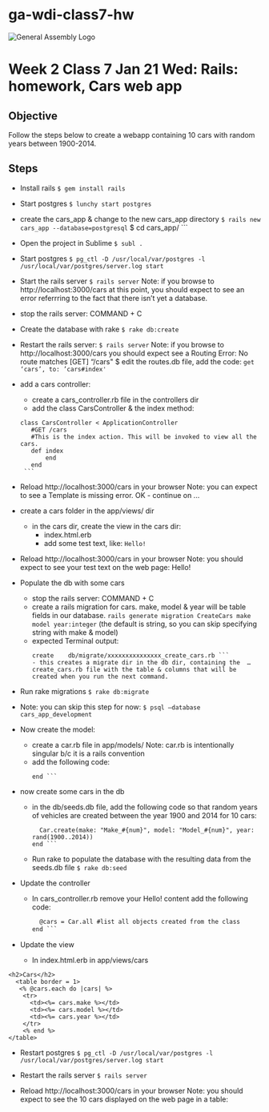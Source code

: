 # ga-wdi-class7-hw
![General Assembly Logo](http://i.imgur.com/ke8USTq.png)

# Week 2 Class 7 Jan 21 Wed: Rails: homework, Cars web app

## Objective
Follow the steps below to create a webapp containing 10 cars with random years between 1900-2014.


## Steps
* Install rails
  ``` $ gem install rails ```
* Start postgres
  ``` $ lunchy start postgres ```
* create the cars_app & change to the new cars_app directory
  ``` $ rails new cars_app --database=postgresql ```
  $ cd cars_app/ ```
* Open the project in Sublime
  ``` $ subl . ```
* Start postgres
  ``` $ pg_ctl -D /usr/local/var/postgres -l /usr/local/var/postgres/server.log start ```
* Start the rails server
  ``` $ rails server ```
  Note: if you browse to http://localhost:3000/cars at this point, you should expect to see an error referrring to the fact that there isn’t yet a database.
* stop the rails server: COMMAND + C
* Create the database with rake
  ``` $ rake db:create ```
* Restart the rails server:
  ``` $ rails server ```
  Note: if you browse to http://localhost:3000/cars you should expect see a Routing Error: No route matches [GET] “/cars"
$ edit the routes.db file, add the code:
     ``` get ‘cars’, to: ’cars#index' ```
* add a cars controller:
    - create a cars_controller.rb file in the controllers dir
    - add the class CarsController & the index method:
     ```
     class CarsController < ApplicationController
        #GET /cars
        #This is the index action. This will be invoked to view all the cars.
        def index
            end
        end
      ```

* Reload http://localhost:3000/cars in your browser
Note: you can expect to see a Template is missing error. OK - continue on ...
* create a cars folder in the app/views/ dir
  - in the cars dir, create the view in the cars dir:
     - index.html.erb
     - add some test text, like: ``` Hello! ```

* Reload http://localhost:3000/cars in your browser
Note: you should expect to see your test text on the web page: Hello!

* Populate the db with some cars
  - stop the rails server: COMMAND + C
  - create a rails migration for cars. make, model & year will be table fields in our database.
     ```rails generate migration CreateCars make model year:integer```
     (the default is string, so you can skip specifying string with make & model)
  - expected Terminal output:
      ``` invoke  active_record
      create    db/migrate/xxxxxxxxxxxxxxx_create_cars.rb ```
     - this creates a migrate dir in the db dir, containing the  …create_cars.rb file with the table & columns that will be created when you run the next command.

* Run rake migrations
  ``` $ rake db:migrate ```

* Note: you can skip this step for now:
     ``` $ psql —database cars_app_development ```

* Now create the model:
  - create a car.rb file in app/models/
     Note: car.rb is intentionally singular b/c it is a rails convention
  - add the following code:
     ```class Song < ActiveRecord::Base
     end ```

* now create some cars in the db
  - in the db/seeds.db file, add the following code so that random years of vehicles are created between the year 1900 and 2014 for 10 cars:
     ``` 1.upto(10) do |num|
       Car.create(make: "Make_#{num}", model: "Model_#{num}", year: rand(1900..2014))
     end ```

  - Run rake to populate the database with the resulting data from the seeds.db file
    ``` $ rake db:seed ```

* Update the controller
  - In cars_controller.rb remove your Hello! content add the following code:
       ``` def index
         @cars = Car.all #list all objects created from the class
       end ```

* Update the view
  - In index.html.erb in app/views/cars
```
<h2>Cars</h2>
  <table border = 1>
   <% @cars.each do |cars| %>
    <tr>
      <td><%= cars.make %></td>
      <td><%= cars.model %></td>
      <td><%= cars.year %></td>
    </tr>
    <% end %>
</table>
```
* Restart postgres
  ``` $ pg_ctl -D /usr/local/var/postgres -l /usr/local/var/postgres/server.log start ```
* Restart the rails server
  ``` $ rails server ```

* Reload http://localhost:3000/cars in your browser
Note: you should expect to see the 10 cars displayed on the web page in a table:

